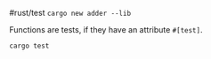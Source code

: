 #rust/test 
`cargo new adder --lib`

Functions are tests, if they have an attribute `#[test]`.

`cargo test`







